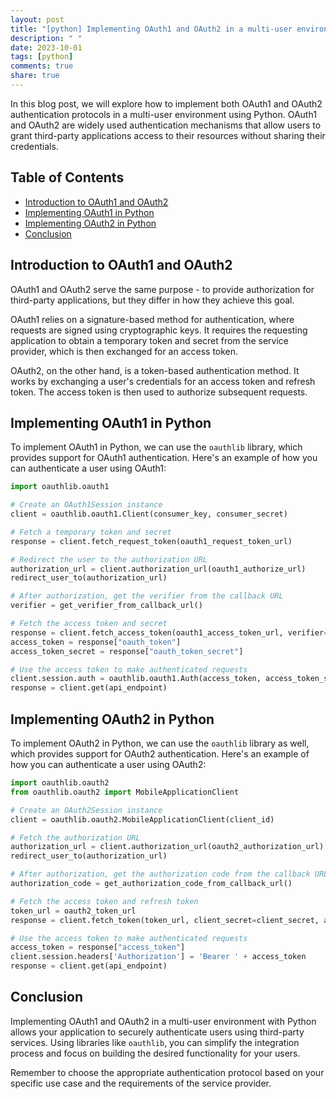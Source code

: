 ```yaml
---
layout: post
title: "[python] Implementing OAuth1 and OAuth2 in a multi-user environment with Python"
description: " "
date: 2023-10-01
tags: [python]
comments: true
share: true
---
```


In this blog post, we will explore how to implement both OAuth1 and OAuth2 authentication protocols in a multi-user environment using Python. OAuth1 and OAuth2 are widely used authentication mechanisms that allow users to grant third-party applications access to their resources without sharing their credentials. 

## Table of Contents
- [Introduction to OAuth1 and OAuth2](#introduction-to-oauth1-and-oauth2)
- [Implementing OAuth1 in Python](#implementing-oauth1-in-python)
- [Implementing OAuth2 in Python](#implementing-oauth2-in-python)
- [Conclusion](#conclusion)

## Introduction to OAuth1 and OAuth2
OAuth1 and OAuth2 serve the same purpose - to provide authorization for third-party applications, but they differ in how they achieve this goal.

OAuth1 relies on a signature-based method for authentication, where requests are signed using cryptographic keys. It requires the requesting application to obtain a temporary token and secret from the service provider, which is then exchanged for an access token.

OAuth2, on the other hand, is a token-based authentication method. It works by exchanging a user's credentials for an access token and refresh token. The access token is then used to authorize subsequent requests.

## Implementing OAuth1 in Python
To implement OAuth1 in Python, we can use the `oauthlib` library, which provides support for OAuth1 authentication. Here's an example of how you can authenticate a user using OAuth1:

```python
import oauthlib.oauth1

# Create an OAuth1Session instance
client = oauthlib.oauth1.Client(consumer_key, consumer_secret)

# Fetch a temporary token and secret
response = client.fetch_request_token(oauth1_request_token_url)

# Redirect the user to the authorization URL
authorization_url = client.authorization_url(oauth1_authorize_url)
redirect_user_to(authorization_url)

# After authorization, get the verifier from the callback URL
verifier = get_verifier_from_callback_url()

# Fetch the access token and secret
response = client.fetch_access_token(oauth1_access_token_url, verifier=verifier)
access_token = response["oauth_token"]
access_token_secret = response["oauth_token_secret"]

# Use the access token to make authenticated requests
client.session.auth = oauthlib.oauth1.Auth(access_token, access_token_secret)
response = client.get(api_endpoint)
```

## Implementing OAuth2 in Python
To implement OAuth2 in Python, we can use the `oauthlib` library as well, which provides support for OAuth2 authentication. Here's an example of how you can authenticate a user using OAuth2:

```python
import oauthlib.oauth2
from oauthlib.oauth2 import MobileApplicationClient

# Create an OAuth2Session instance
client = oauthlib.oauth2.MobileApplicationClient(client_id)

# Fetch the authorization URL
authorization_url = client.authorization_url(oauth2_authorization_url)
redirect_user_to(authorization_url)

# After authorization, get the authorization code from the callback URL
authorization_code = get_authorization_code_from_callback_url()

# Fetch the access token and refresh token
token_url = oauth2_token_url
response = client.fetch_token(token_url, client_secret=client_secret, authorization_response=authorization_code)

# Use the access token to make authenticated requests
access_token = response["access_token"]
client.session.headers['Authorization'] = 'Bearer ' + access_token
response = client.get(api_endpoint)
```

## Conclusion
Implementing OAuth1 and OAuth2 in a multi-user environment with Python allows your application to securely authenticate users using third-party services. Using libraries like `oauthlib`, you can simplify the integration process and focus on building the desired functionality for your users.

Remember to choose the appropriate authentication protocol based on your specific use case and the requirements of the service provider.